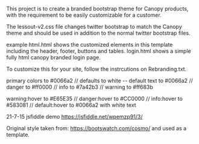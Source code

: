 This project is to create a branded bootstrap theme for Canopy products, with the requirement to be easily customizable for a customer.

The lessout-v2.css file changes twitter bootstrap to match the Canopy theme and should be used in addition to the normal twitter bootstrap files.

example html.html shows the customized elements in this template including the header, footer, buttons and tables.
login.html shows a simple fully html canopy branded login page.

To customize this for your site, follow the instrcutions on Rebranding.txt.

primary colors to #0066a2 //
 defaults to white -- default text to #0066a2 //
 danger to #ff0000 //
 info to #7a42b3 //
 warning to #ff683b

warning:hover to #E65E35 //
 danger:hover to #CC0000 //
 info:hover to #583081 //
 default:hover to #0066a2 with white text

21-7-15 jsfiddle demo https://jsfiddle.net/wpemzp91/3/

Original style taken from: https://bootswatch.com/cosmo/ and used as a template.
